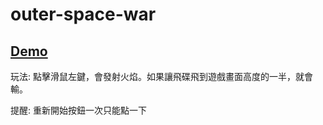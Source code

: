 # outer-space-war 
## [Demo](https://xiao-fighting.github.io/outer-space-war/) <br>

玩法: 點擊滑鼠左鍵，會發射火焰。如果讓飛碟飛到遊戲畫面高度的一半，就會輸。<br>

提醒: 重新開始按鈕一次只能點一下<br>
